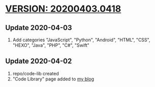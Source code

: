 # [VERSION: 20200403.0418](//github.com/jinyaoMa/code-lib)

## Update 2020-04-03
1. Add categories "JavaScript", "Python", "Android", "HTML", "CSS", "HEXO", "Java", "PHP", "C#", "Swift"

<!-- more -->

## Update 2020-04-02
1. repo/code-lib created
2. "Code Library" page added to [my blog](//ma-jinyao.cn)
